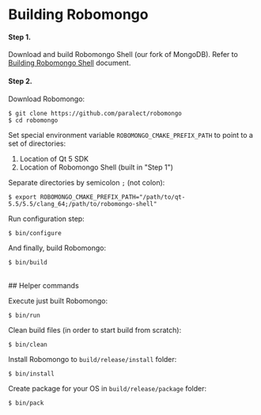 Building Robomongo
==================

#### Step 1.

Download and build Robomongo Shell (our fork of MongoDB). 
Refer to [Building Robomongo Shell](BuildingMongoDB.md) document.

#### Step 2.

Download Robomongo: 

    $ git clone https://github.com/paralect/robomongo
    $ cd robomongo

Set special environment variable `ROBOMONGO_CMAKE_PREFIX_PATH` to point to a set of 
directories:

1. Location of Qt 5 SDK
2. Location of Robomongo Shell (built in "Step 1")

Separate directories by semicolon `;` (not colon):

    $ export ROBOMONGO_CMAKE_PREFIX_PATH="/path/to/qt-5.5/5.5/clang_64;/path/to/robomongo-shell"
    
Run configuration step:
    
    $ bin/configure 
    
And finally, build Robomongo:
    
    $ bin/build 
    
<br>    
## Helper commands

Execute just built Robomongo:

    $ bin/run
    
Clean build files (in order to start build from scratch):

    $ bin/clean
    
Install Robomongo to `build/release/install` folder:

    $ bin/install
    
Create package for your OS in `build/release/package` folder:

    $ bin/pack
    
